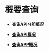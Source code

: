 # 概要查询<a name="apig-phapi-180713129"></a>

-   **[查询API分组概况](查询API分组概况-94.md)**  

-   **[查询API概况](查询API概况-95.md)**  

-   **[查询APP概况](查询APP概况-96.md)**  


